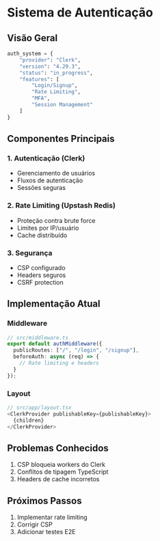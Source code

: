# Sistema de Autenticação

## Visão Geral
```python
auth_system = {
    "provider": "Clerk",
    "version": "4.29.3",
    "status": "in_progress",
    "features": [
        "Login/Signup",
        "Rate Limiting",
        "MFA",
        "Session Management"
    ]
}
```

## Componentes Principais

### 1. Autenticação (Clerk)
- Gerenciamento de usuários
- Fluxos de autenticação
- Sessões seguras

### 2. Rate Limiting (Upstash Redis)
- Proteção contra brute force
- Limites por IP/usuário
- Cache distribuído

### 3. Segurança
- CSP configurado
- Headers seguros
- CSRF protection

## Implementação Atual

### Middleware
```typescript
// src/middleware.ts
export default authMiddleware({
  publicRoutes: ["/", "/login", "/signup"],
  beforeAuth: async (req) => {
    // Rate limiting e headers
  }
});
```

### Layout
```typescript
// src/app/layout.tsx
<ClerkProvider publishableKey={publishableKey}>
  {children}
</ClerkProvider>
```

## Problemas Conhecidos
1. CSP bloqueia workers do Clerk
2. Conflitos de tipagem TypeScript
3. Headers de cache incorretos

## Próximos Passos
1. Implementar rate limiting
2. Corrigir CSP
3. Adicionar testes E2E 